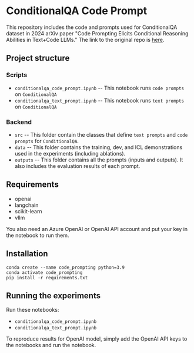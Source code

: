 # ConditionalQA Code Prompt

This repository includes the code and prompts used for ConditionalQA dataset in 2024 arXiv paper "Code Prompting Elicits Conditional Reasoning Abilities in Text+Code LLMs." The link to the original repo is [here](https://github.com/UKPLab/arxiv2024-conditional-reasoning-llms).

## Project structure
### Scripts
* `conditionalqa_code_prompt.ipynb` -- This notebook runs `code prompts` on `ConditionalQA`
* `conditionalqa_text_prompt.ipynb` -- This notebook runs `text prompts` on `ConditionalQA`
  
### Backend
* `src` -- This folder contain the classes that define `text prompts` and `code prompts` for `ConditionalQA`.
* `data` -- This folder contains the training, dev, and ICL demonstrations used in the experiments (including ablations).
* `outputs` -- This folder contains all the prompts (inputs and outputs). It also includes the evaluation results of each prompt. 

## Requirements
* openai
* langchain
* scikit-learn
* vllm

You also need an Azure OpenAI or OpenAI API account and put your key in the notebook to run them.

## Installation
```
conda create --name code_prompting python=3.9
conda activate code_prompting
pip install -r requirements.txt
```

## Running the experiments 
Run these notebooks:
* `conditionalqa_code_prompt.ipynb`
* `conditionalqa_text_prompt.ipynb`

To reproduce results for OpenAI model, simply add the OpenAI API keys to the notebooks and run the notebook. 
